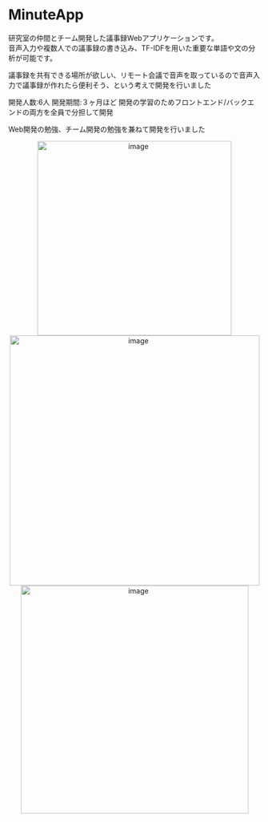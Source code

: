 # MinuteApp
研究室の仲間とチーム開発した議事録Webアプリケーションです。<br>
音声入力や複数人での議事録の書き込み、TF-IDFを用いた重要な単語や文の分析が可能です。

議事録を共有できる場所が欲しい、リモート会議で音声を取っているので音声入力で議事録が作れたら便利そう、という考えで開発を行いました

開発人数:6人
開発期間:３ヶ月ほど
開発の学習のためフロントエンド/バックエンドの両方を全員で分担して開発

Web開発の勉強、チーム開発の勉強を兼ねて開発を行いました

<div align="center">
<img width="388" alt="image" src="https://user-images.githubusercontent.com/96525250/162105284-e23f5633-eae9-4fc6-a885-030ca14e23b7.png">
</div>
<div align="center">
<img width="499" alt="image" src="https://user-images.githubusercontent.com/96525250/162105302-0322f0e4-3f23-4646-b647-044e54d72de8.png">
</div>
<div align="center">
<img width="455" alt="image" src="https://user-images.githubusercontent.com/96525250/162105767-5fb13f39-4a23-4bc8-887b-4e3a589c8a2f.png">
</div>



